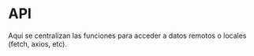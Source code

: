 # API

Aquí se centralizan las funciones para acceder a datos remotos o locales (fetch, axios, etc).
